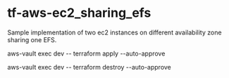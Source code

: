 # tf-aws-ec2_sharing_efs

Sample implementation of two ec2 instances on different availability zone sharing one EFS.


aws-vault exec dev -- terraform apply --auto-approve

aws-vault exec dev -- terraform destroy --auto-approve
